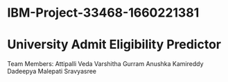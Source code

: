 # IBM-Project-33468-1660221381
# University Admit Eligibility Predictor
Team Members:
    Attipalli Veda Varshitha
    Gurram Anushka
    Kamireddy Dadeepya
    Malepati Sravyasree


